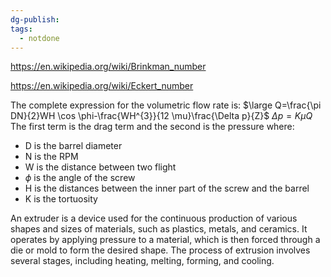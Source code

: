 ```yaml
---
dg-publish: 
tags:
  - notdone
---
```

https://en.wikipedia.org/wiki/Brinkman_number 

https://en.wikipedia.org/wiki/Eckert_number


The complete expression for the volumetric flow rate is:
$\large Q=\frac{\pi DN}{2}WH \cos \phi-\frac{WH^{3}}{12 \mu}\frac{\Delta p}{Z}$
$\Delta p= K \mu Q$
The first term is the drag term and the second is the pressure 
where:
- D is the barrel diameter
- N is the RPM
- W is the distance between two flight
- $\phi$ is the angle of the screw
- H is the distances between the inner part of the screw and the barrel
- K is the tortuosity

An extruder is a device used for the continuous production of various shapes and sizes of materials, such as plastics, metals, and ceramics. It operates by applying pressure to a material, which is then forced through a die or mold to form the desired shape. The process of extrusion involves several stages, including heating, melting, forming, and cooling.
